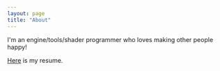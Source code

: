 ```yaml
---
layout: page
title: "About"
---
```


I'm an engine/tools/shader programmer who loves making other people happy!

[Here](../assets/resume.txt) is my resume.